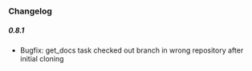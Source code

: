 ### Changelog

##### 0.8.1

* Bugfix: get_docs task checked out branch in wrong repository after initial cloning
